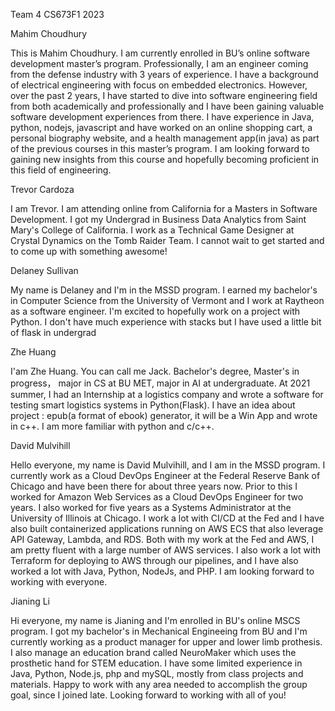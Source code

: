 Team 4 CS673F1 2023

Mahim Choudhury


This is Mahim Choudhury. I am currently enrolled in BU’s online software development master’s program. Professionally, I am an engineer coming from the defense industry with 3 years of experience. I have a background of electrical engineering with focus on embedded electronics. However, over the past 2 years, I have started to dive into software engineering field from both academically and professionally and I have been gaining valuable software development experiences from there. I have experience in Java, python, nodejs, javascript and have worked on an online shopping cart, a personal biography website, and a health management app(in java) as part of the previous courses in this master’s program. I am looking forward to gaining new insights from this course and hopefully becoming proficient in this field of engineering.

Trevor Cardoza

I am Trevor. I am attending online from California for a Masters in Software Development. I got my Undergrad in Business Data Analytics from Saint Mary's College of California. I work as a Technical Game Designer at Crystal Dynamics on the Tomb Raider Team. I cannot wait to get started and to come up with something awesome!

Delaney Sullivan

My name is Delaney and I'm in the MSSD program. I earned my bachelor's in Computer Science from the University of Vermont and I work at Raytheon as a software engineer. I'm excited to hopefully work on a project with Python. I don't have much experience with stacks but I have used a little bit of flask in undergrad

Zhe Huang

I'am Zhe Huang. You can call me Jack. Bachelor's degree, Master's in progress， major in CS   at BU MET, major in AI at undergraduate. At 2021 summer, I had an Internship at a logistics company and wrote a software for testing smart logistics systems in Python(Flask). I have an idea about project : epub(a format of ebook) generator, it will be a Win App and wrote in c++. I am more familiar with python and c/c++.

David Mulvihill

Hello everyone, my name is David Mulvihill, and I am in the MSSD program. I currently work as a Cloud DevOps Engineer at the Federal Reserve Bank of Chicago and have been there for about three years now. Prior to this I worked for Amazon Web Services as a Cloud DevOps Engineer for two years. I also worked for five years as a Systems Administrator at the University of Illinois at Chicago. I work a lot with CI/CD at the Fed and I have also built containerized applications running on AWS ECS that also leverage API Gateway, Lambda, and RDS. Both with my work at the Fed and AWS, I am pretty fluent with a large number of AWS services. I also work a lot with Terraform for deploying to AWS through our pipelines, and I have also worked a lot with Java, Python, NodeJs, and PHP. I am looking forward to working with everyone.


Jianing Li

Hi everyone, my name is Jianing and I'm enrolled in BU's online MSCS program. I got my bachelor's in Mechanical Engineeing from BU and I'm currently working as a product manager for upper and lower limb prothesis. I also manage an education brand called NeuroMaker which uses the prosthetic hand for STEM education. I have some limited experience in Java, Python, Node.js, php and mySQL, mostly from class projects and materials. Happy to work with any area needed to accomplish the group goal, since I joined late. Looking forward to working with all of you!
